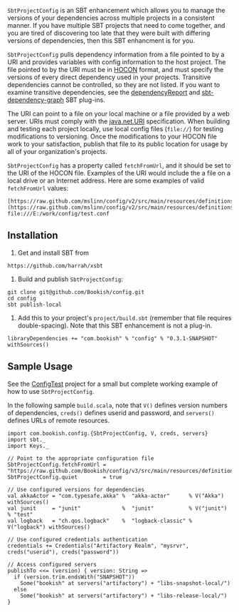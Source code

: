 `SbtProjectConfig` is an SBT enhancement which allows you to manage the versions of your dependencies across multiple
projects in a consistent manner. If you have multiple SBT projects that need to come together, and you are tired of
discovering too late that they were built with differing versions of dependencies, then this SBT enhancment is for you.

`SbtProjectConfig` pulls dependency information from a file pointed to by a URI and provides variables with config
information to the host project. The file pointed to by the URI must be in
[HOCON](https://github.com/typesafehub/config/blob/master/HOCON.md) format, and must specify the versions of every
direct dependency used in your projects.
Transitive dependencies cannot be controlled, so they are not listed.
If you want to examine transitive dependencies, see the [dependencyReport](https://github.com/mslinn/dependencyReport)
and [sbt-dependency-graph](https://github.com/jrudolph/sbt-dependency-graph) SBT plug-ins.

The URI can point to a file on your local machine or a file provided by a web server.
URIs must comply with the [java.net.URI](http://docs.oracle.com/javase/7/docs/api/java/net/URI.html) specification.
When building and testing each project locally, use local config files (`file://`) for testing modifications to
versioning. Once the modifications to your HOCON file work to your satisfaction, publish that file to its public
location for usage by all of your organization's projects.

`SbtProjectConfig` has a property called `fetchFromUrl`, and it should be set to the URI of the HOCON file.
Examples of the URI would include the a file on a local drive or an Internet address.
Here are some examples of valid `fetchFromUrl` values:

````
[https://raw.github.com/mslinn/config/v2/src/main/resources/definitions.conf](https://raw.github.com/mslinn/config/v2/src/main/resources/definitions.conf)
file:///E:/work/config/test.conf
````

## Installation

 1. Get and install SBT from
````
https://github.com/harrah/xsbt
````

 1. Build and publish `SbtProjectConfig`:
````
git clone git@github.com/Bookish/config.git
cd config
sbt publish-local
````

 1. Add this to your project's `project/build.sbt` (remember that file requires double-spacing).
Note that this SBT enhancement is not a plug-in.
````
libraryDependencies += "com.bookish" % "config" % "0.3.1-SNAPSHOT" withSources()
````

## Sample Usage

See the [ConfigTest](https://github.com/mslinn/configTest) project for a small but complete working example of how to
use `SbtProjectConfig`.

In the following sample `build.scala`, note that `V()` defines version numbers of dependencies, `creds()` defines
userid and password, and `servers()` defines URLs of remote resources.

````
import com.bookish.config.{SbtProjectConfig, V, creds, servers}
import sbt._
import Keys._

// Point to the appropriate configuration file
SbtProjectConfig.fetchFromUrl = "https://raw.github.com/Bookish/config/v3/src/main/resources/definitions.conf"
SbtProjectConfig.quiet        = true

// Use configured versions for dependencies
val akkaActor = "com.typesafe.akka" %  "akka-actor"      % V("Akka")    withSources()
val junit     = "junit"             %  "junit"           % V("junit")   % "test"
val logback   = "ch.qos.logback"    %  "logback-classic" % V("logback") withSources()

// Use configured credentials authentication
credentials += Credentials("Artifactory Realm", "mysrvr", creds("userid"), creds("password"))

// Access configured servers
publishTo <<= (version) { version: String =>
  if (version.trim.endsWith("SNAPSHOT"))
    Some("bookish" at servers("artifactory") + "libs-snapshot-local/")
  else
    Some("bookish" at servers("artifactory") + "libs-release-local/")
}
````
